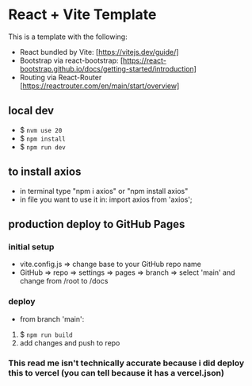 # React + Vite Template
This is a template with the following: 
* React bundled by Vite:  [https://vitejs.dev/guide/]
* Bootstrap via react-bootstrap:  [https://react-bootstrap.github.io/docs/getting-started/introduction]
* Routing via React-Router [https://reactrouter.com/en/main/start/overview]

## local dev
* $ `nvm use 20`
* $ `npm install`
* $ `npm run dev`

## to install axios
* in terminal type "npm i axios" or "npm install axios"
* in file you want to use it in: import axios from 'axios';

## production deploy to GitHub Pages
### initial setup
* vite.config.js => change base to your GitHub repo name
* GitHub => repo => settings => pages => branch => select 'main' and change from /root to /docs

<!-- You have to do this every time you want it accessible from web to update the doc folder -->
### deploy
* from branch 'main':
1. $ `npm run build`
2. add changes and push to repo 


### This read me isn't technically accurate because i did deploy this to vercel (you can tell because it has a vercel.json)

